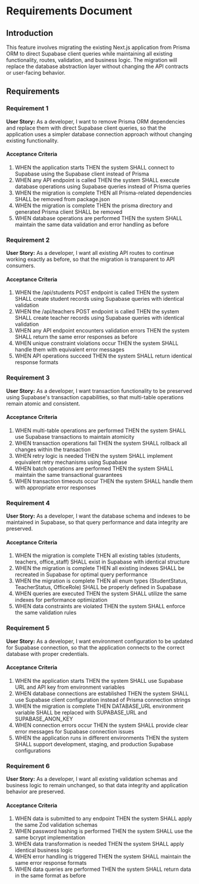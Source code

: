 # Requirements Document

## Introduction

This feature involves migrating the existing Next.js application from Prisma ORM to direct Supabase client queries while maintaining all existing functionality, routes, validation, and business logic. The migration will replace the database abstraction layer without changing the API contracts or user-facing behavior.

## Requirements

### Requirement 1

**User Story:** As a developer, I want to remove Prisma ORM dependencies and replace them with direct Supabase client queries, so that the application uses a simpler database connection approach without changing existing functionality.

#### Acceptance Criteria

1. WHEN the application starts THEN the system SHALL connect to Supabase using the Supabase client instead of Prisma
2. WHEN any API endpoint is called THEN the system SHALL execute database operations using Supabase queries instead of Prisma queries
3. WHEN the migration is complete THEN all Prisma-related dependencies SHALL be removed from package.json
4. WHEN the migration is complete THEN the prisma directory and generated Prisma client SHALL be removed
5. WHEN database operations are performed THEN the system SHALL maintain the same data validation and error handling as before

### Requirement 2

**User Story:** As a developer, I want all existing API routes to continue working exactly as before, so that the migration is transparent to API consumers.

#### Acceptance Criteria

1. WHEN the /api/students POST endpoint is called THEN the system SHALL create student records using Supabase queries with identical validation
2. WHEN the /api/teachers POST endpoint is called THEN the system SHALL create teacher records using Supabase queries with identical validation
3. WHEN any API endpoint encounters validation errors THEN the system SHALL return the same error responses as before
4. WHEN unique constraint violations occur THEN the system SHALL handle them with equivalent error messages
5. WHEN API operations succeed THEN the system SHALL return identical response formats

### Requirement 3

**User Story:** As a developer, I want transaction functionality to be preserved using Supabase's transaction capabilities, so that multi-table operations remain atomic and consistent.

#### Acceptance Criteria

1. WHEN multi-table operations are performed THEN the system SHALL use Supabase transactions to maintain atomicity
2. WHEN transaction operations fail THEN the system SHALL rollback all changes within the transaction
3. WHEN retry logic is needed THEN the system SHALL implement equivalent retry mechanisms using Supabase
4. WHEN batch operations are performed THEN the system SHALL maintain the same transactional guarantees
5. WHEN transaction timeouts occur THEN the system SHALL handle them with appropriate error responses

### Requirement 4

**User Story:** As a developer, I want the database schema and indexes to be maintained in Supabase, so that query performance and data integrity are preserved.

#### Acceptance Criteria

1. WHEN the migration is complete THEN all existing tables (students, teachers, office_staff) SHALL exist in Supabase with identical structure
2. WHEN the migration is complete THEN all existing indexes SHALL be recreated in Supabase for optimal query performance
3. WHEN the migration is complete THEN all enum types (StudentStatus, TeacherStatus, OfficeRole) SHALL be properly defined in Supabase
4. WHEN queries are executed THEN the system SHALL utilize the same indexes for performance optimization
5. WHEN data constraints are violated THEN the system SHALL enforce the same validation rules

### Requirement 5

**User Story:** As a developer, I want environment configuration to be updated for Supabase connection, so that the application connects to the correct database with proper credentials.

#### Acceptance Criteria

1. WHEN the application starts THEN the system SHALL use Supabase URL and API key from environment variables
2. WHEN database connections are established THEN the system SHALL use Supabase client configuration instead of Prisma connection strings
3. WHEN the migration is complete THEN DATABASE_URL environment variable SHALL be replaced with SUPABASE_URL and SUPABASE_ANON_KEY
4. WHEN connection errors occur THEN the system SHALL provide clear error messages for Supabase connection issues
5. WHEN the application runs in different environments THEN the system SHALL support development, staging, and production Supabase configurations

### Requirement 6

**User Story:** As a developer, I want all existing validation schemas and business logic to remain unchanged, so that data integrity and application behavior are preserved.

#### Acceptance Criteria

1. WHEN data is submitted to any endpoint THEN the system SHALL apply the same Zod validation schemas
2. WHEN password hashing is performed THEN the system SHALL use the same bcrypt implementation
3. WHEN data transformation is needed THEN the system SHALL apply identical business logic
4. WHEN error handling is triggered THEN the system SHALL maintain the same error response formats
5. WHEN data queries are performed THEN the system SHALL return data in the same format as before
